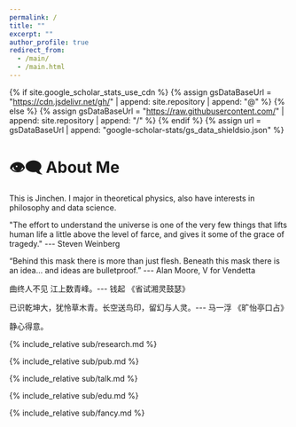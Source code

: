 ```yaml
---
permalink: /
title: ""
excerpt: ""
author_profile: true
redirect_from: 
  - /main/
  - /main.html
---
```


{% if site.google_scholar_stats_use_cdn %}
{% assign gsDataBaseUrl = "https://cdn.jsdelivr.net/gh/" | append: site.repository | append: "@" %}
{% else %}
{% assign gsDataBaseUrl = "https://raw.githubusercontent.com/" | append: site.repository | append: "/" %}
{% endif %}
{% assign url = gsDataBaseUrl | append: "google-scholar-stats/gs_data_shieldsio.json" %}

<span class='anchor' id='about-me'></span>

# 👁️‍🗨️ About Me

This is Jinchen. I major in theoretical physics, also have interests in philosophy and data science.

"The effort to understand the universe is one of the very few things that lifts human life a little above the level of farce, and gives it some of the grace of tragedy." --- Steven Weinberg

“Behind this mask there is more than just flesh. Beneath this mask there is an idea... and ideas are bulletproof.” --- Alan Moore, V for Vendetta

曲终人不见 江上数青峰。--- 钱起 《省试湘灵鼓瑟》

已识乾坤大，犹怜草木青。长空送鸟印，留幻与人灵。--- 马一浮 《旷怡亭口占》

静心得意。


{% include_relative sub/research.md %}

{% include_relative sub/pub.md %}

{% include_relative sub/talk.md %}

{% include_relative sub/edu.md %}

{% include_relative sub/fancy.md %}
